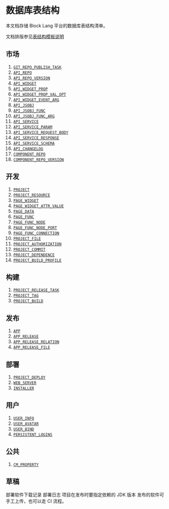 # 数据库表结构

本文档存储 Block Lang 平台的数据库表结构清单。

文档排版参见[表结构模板说明](_TEMPLATE.md)

## 市场

1. [`GIT_REPO_PUBLISH_TASK`](GIT_REPO_PUBLISH_TASK.md)
2. [`API_REPO`](API_REPO.md)
3. [`API_REPO_VERSION`](API_REPO_VERSION.md)
4. [`API_WIDGET`](API_WIDGET.md)
5. [`API_WIDGET_PROP`](API_WIDGET_PROP.md)
6. [`API_WIDGET_PROP_VAL_OPT`](API_WIDGET_PROP_VAL_OPT.md)
7. [`API_WIDGET_EVENT_ARG`](API_WIDGET_EVENT_ARG.md)
8. [`API_JSOBJ`](API_JSOBJ.md)
9. [`API_JSOBJ_FUNC`](API_JSOBJ_FUNC.md)
10. [`API_JSOBJ_FUNC_ARG`](API_JSOBJ_FUNC_ARG.md)
11. [`API_SERVICE`](API_SERVICE.md)
12. [`API_SERVICE_PARAM`](API_SERVICE_PARAM.md)
13. [`API_SERVICE_REQUEST_BODY`](API_SERVICE_REQUEST_BODY.md)
14. [`API_SERVICE_RESPONSE`](API_SERVICE_RESPONSE.md)
15. [`API_SERVICE_SCHEMA`](API_SERVICE_SCHEMA.md)
16. [`API_CHANGELOG`](API_CHANGELOG.md)
17. [`COMPONENT_REPO`](COMPONENT_REPO.md)
18. [`COMPONENT_REPO_VERSION`](COMPONENT_REPO_VERSION.md)

## 开发

1. [`PROJECT`](PROJECT.md)
2. [`PROJECT_RESOURCE`](PROJECT_RESOURCE.md)
3. [`PAGE_WIDGET`](PAGE_WIDGET.md)
4. [`PAGE_WIDGET_ATTR_VALUE`](PAGE_WIDGET_ATTR_VALUE.md)
5. [`PAGE_DATA`](PAGE_DATA.md)
6. [`PAGE_FUNC`](PAGE_FUNC.md)
7. [`PAGE_FUNC_NODE`](PAGE_FUNC_NODE.md)
8. [`PAGE_FUNC_NODE_PORT`](PAGE_FUNC_NODE_PORT.md)
9. [`PAGE_FUNC_CONNECTION`](PAGE_FUNC_CONNECTION.md)
10. [`PROJECT_FILE`](PROJECT_FILE.md)
11. [`PROJECT_AUTHORIZATION`](PROJECT_AUTHORIZATION.md)
12. [`PROJECT_COMMIT`](PROJECT_COMMIT.md)
13. [`PROJECT_DEPENDENCE`](PROJECT_DEPENDENCE.md)
14. [`PROJECT_BUILD_PROFILE`](PROJECT_BUILD_PROFILE.md)

## 构建

1. [`PROJECT_RELEASE_TASK`](PROJECT_RELEASE_TASK.md)
2. [`PROJECT_TAG`](PROJECT_TAG.md)
3. [`PROJECT_BUILD`](PROJECT_BUILD.md)

## 发布

1. [`APP`](APP.md)
2. [`APP_RELEASE`](APP_RELEASE.md)
3. [`APP_RELEASE_RELATION`](APP_RELEASE_RELATION.md)
4. [`APP_RELEASE_FILE`](APP_RELEASE_FILE.md)

## 部署

1. [`PROJECT_DEPLOY`](PROJECT_DEPLOY.md)
2. [`WEB_SERVER`](WEB_SERVER.md)
3. [`INSTALLER`](INSTALLER.md)

## 用户

1. [`USER_INFO`](USER_INFO.md)
2. [`USER_AVATAR`](USER_AVATAR.md)
3. [`USER_BIND`](USER_BIND.md)
4. [`PERSISTENT_LOGINS`](PERSISTENT_LOGINS.md)

## 公共

1. [`CM_PROPERTY`](CM_PROPERTY.md)

## 草稿

部署软件下载记录
部署日志
项目在发布时要指定依赖的 JDK 版本
发布的软件可手工上传，也可以走 CI 流程。
